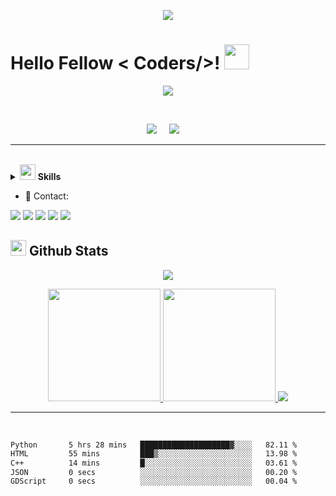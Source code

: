 <p align="center">
  <img src="https://capsule-render.vercel.app/api?type=waving&color=gradient&height=90"/>
</p>

<h1> Hello Fellow < Coders/>! <img src = "https://raw.githubusercontent.com/MartinHeinz/MartinHeinz/master/wave.gif" width = 40> </h1>

<p align='center'>
<img src="https://readme-typing-svg.herokuapp.com?color=%2336BCF7&size=25&center=true&vCenter=true&width=433&height=75&lines=I'm+Felipe+Adeildo;Computer+Science+Student;@sr-pato">
</p>

<br>

<p align='center'>
<img src="https://komarev.com/ghpvc/?username=sr-pato">&nbsp;&nbsp;&nbsp;&nbsp;
<img src="https://img.shields.io/github/followers/sr-pato?style=social">&nbsp;&nbsp;&nbsp;&nbsp;
</p>


<hr>
<br>

<details>
<summary>
  <img src="https://media2.giphy.com/media/QssGEmpkyEOhBCb7e1/giphy.gif?cid=ecf05e47a0n3gi1bfqntqmob8g9aid1oyj2wr3ds3mg700bl&rid=giphy.gif" width="25">
  <b>Skills</b>
</summary>

- 🤖 Artificial Intelligence

![PyTorch](https://img.shields.io/badge/PyTorch-EE4C2C?style=for-the-badge&logo=pytorch&logoColor=white)
![TensorFlow](https://img.shields.io/badge/TensorFlow-FF6F00?style=for-the-badge&logo=tensorflow&logoColor=white)
![ScikitLearn](https://img.shields.io/badge/scikit_learn-F7931E?style=for-the-badge&logo=scikit-learn&logoColor=white)

- 📋 Languages

![Python](https://img.shields.io/badge/Python-FFD43B?style=for-the-badge&logo=python&logoColor=blue)
![C](https://img.shields.io/badge/C-00599C?style=for-the-badge&logo=c&logoColor=white)
![javascript](https://img.shields.io/badge/javascript%20-%23323330.svg?&style=for-the-badge&logo=javascript&logoColor=%23F7DF1E)
![SQL](https://custom-icon-badges.herokuapp.com/badge/SQL-025E8C.svg?logo=database&logoColor=white)
<br> ---- cof cof ---- <br>
![Latex](https://img.shields.io/badge/LaTeX-47A141?style=for-the-badge&logo=LaTeX&logoColor=white)
![JSON](https://img.shields.io/badge/json-5E5C5C?style=for-the-badge&logo=json&logoColor=white)
![HTML5](https://img.shields.io/badge/html5-%23E34F26.svg?style=for-the-badge&logo=html5&logoColor=white)
![Markdown](https://img.shields.io/badge/markdown-%23000000.svg?style=for-the-badge&logo=markdown&logoColor=white)

- 💾 Databases:

![MySQL](https://img.shields.io/badge/MySQL-00000F?style=for-the-badge&logo=mysql&logoColor=white)
![Elasticsearch](https://img.shields.io/badge/Elastic_Search-005571?style=for-the-badge&logo=elasticsearch&logoColor=white)
![Sqlite3](https://img.shields.io/badge/SQLite-07405E?style=for-the-badge&logo=sqlite&logoColor=white)


- 🚀 Frameworks & Library

![D3js](https://img.shields.io/badge/d3.js-F9A03C?style=for-the-badge&logo=d3.js&logoColor=white)
![Docker](https://img.shields.io/badge/Docker-2CA5E0?style=for-the-badge&logo=docker&logoColor=white)
![Django](https://img.shields.io/badge/Django-092E20?style=for-the-badge&logo=django&logoColor=green)
![Flask](https://img.shields.io/badge/Flask-000000?style=for-the-badge&logo=flask&logoColor=white)
![Jupyter](https://img.shields.io/badge/Jupyter-F37626.svg?&style=for-the-badge&logo=Jupyter&logoColor=white)
![Markdown](https://img.shields.io/badge/Markdown-000000?style=for-the-badge&logo=markdown&logoColor=white)
![Selenium](https://img.shields.io/badge/Selenium-43B02A?style=for-the-badge&logo=Selenium&logoColor=white)
![Numpy](https://img.shields.io/badge/Numpy-777BB4?style=for-the-badge&logo=numpy&logoColor=white)
![Pandas](https://img.shields.io/badge/Pandas-2C2D72?style=for-the-badge&logo=pandas&logoColor=white)
![Plotly](https://img.shields.io/badge/Plotly-239120?style=for-the-badge&logo=plotly&logoColor=white)


- 🎛️ Application and Tools:

![VSCode](https://img.shields.io/badge/VSCode-0078D4?style=for-the-badge&logo=visual%20studio%20code&logoColor=white)
![Colab](https://img.shields.io/badge/Colab-F9AB00?style=for-the-badge&logo=googlecolab&color=525252)
![SublimeText](https://img.shields.io/badge/sublime_text-%23575757.svg?&style=for-the-badge&logo=sublime-text&logoColor=important)
![Git](https://img.shields.io/badge/git-%23F05033.svg?style=for-the-badge&logo=git&logoColor=white)
![GitHub](https://img.shields.io/badge/github-%23121011.svg?style=for-the-badge&logo=github&logoColor=white)
![GNU Bash](https://img.shields.io/badge/GNU%20Bash-4EAA25?style=for-the-badge&logo=GNU%20Bash&logoColor=white)
![DuckDuckGo](https://img.shields.io/badge/DuckDuckGo-DE5833?style=for-the-badge&logo=DuckDuckGo&logoColor=white)
![DELL Laptop](https://img.shields.io/badge/dell%20laptop-007DB8?style=for-the-badge&logo=dell&logoColor=white)
![YT Music](https://img.shields.io/badge/YouTube_Music-FF0000?style=for-the-badge&logo=youtube-music&logoColor=white) -> Inspiration

- OS

![Linux](https://img.shields.io/badge/Linux-FCC624?style=for-the-badge&logo=linux&logoColor=black)
![Android](https://img.shields.io/badge/Android-3DDC84?style=for-the-badge&logo=android&logoColor=white)
![Ubuntu](https://img.shields.io/badge/Ubuntu-E95420?style=for-the-badge&logo=ubuntu&logoColor=white)
![Zorin](https://img.shields.io/badge/Zorin%20OS-0CC1F3?style=for-the-badge&logo=zorin&logoColor=white)
![Windows](https://img.shields.io/badge/Windows-0078D6?style=for-the-badge&logo=windows&logoColor=white)

</details>


- 📱 Contact:

<a href="https://linkedin.com/in/felipe.adeildo"><img src="https://img.shields.io/badge/LinkedIn-0077B5?style=for-the-badge&logo=linkedin&logoColor=white"></a>
<a href="mailto:oie.eu.sou.um@gmail.com"><img src="https://img.shields.io/badge/Gmail-D14836?style=for-the-badge&logo=gmail&logoColor=white"></a>
<a href="mailto:felipe.adeildo@proton.me"><img src="https://img.shields.io/badge/ProtonMail-8B89CC?style=for-the-badge&logo=protonmail&logoColor=white"></a>
<a href="https://api.whatsapp.com/send?phone=558294011841"><img src="https://img.shields.io/badge/WhatsApp-25D366?style=for-the-badge&logo=whatsapp&logoColor=white"></a>
<a href="https://github.com/felipe.adeildo"><img src="https://img.shields.io/badge/GitHub-100000?style=for-the-badge&logo=github&logoColor=white"></a>


## <img src="https://media.giphy.com/media/iY8CRBdQXODJSCERIr/giphy.gif" width="25"> <b>Github Stats</b>

<div align="center">
  <p align='center'><img src="https://github-readme-streak-stats.herokuapp.com?user=sr-pato&theme=synthwave&hide_border=true&date_format=M%20j%5B%2C%20Y%5D"></p>
  <a href="https://github.com/sr-pato">
    <img height="180em" src="https://github-readme-stats.vercel.app/api?username=sr-pato&show_icons=true&theme=synthwave&include_all_commits=true&count_private=true"/>
    <img height="180em" src="https://github-readme-stats.vercel.app/api/top-langs/?username=sr-pato&layout=compact&langs_count=7&theme=synthwave"/>
    <img src="https://github-profile-trophy.vercel.app/?username=sr-pato&theme=onedark">
</div>

<hr><br>
  

<!--START_SECTION:waka-->

```txt
Python       5 hrs 28 mins   ████████████████████▓░░░░   82.11 %
HTML         55 mins         ███▒░░░░░░░░░░░░░░░░░░░░░   13.98 %
C++          14 mins         █░░░░░░░░░░░░░░░░░░░░░░░░   03.61 %
JSON         0 secs          ░░░░░░░░░░░░░░░░░░░░░░░░░   00.20 %
GDScript     0 secs          ░░░░░░░░░░░░░░░░░░░░░░░░░   00.04 %
```

<!--END_SECTION:waka-->
